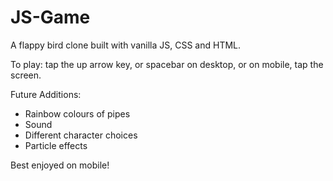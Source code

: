 # JS-Game

A flappy bird clone built with vanilla JS, CSS and HTML.

To play: tap the up arrow key, or spacebar on desktop, or on mobile, tap the screen.

Future Additions:

- Rainbow colours of pipes
- Sound
- Different character choices
- Particle effects

Best enjoyed on mobile!
